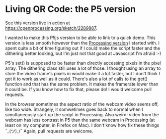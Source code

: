 # Living QR Code: the P5 version 

See this version live in action at https://openprocessing.org/sketch/2289887.

I wanted to make this P5js version to be able to link to a quick demo. This version is less smooth however than the [Processing version](https://github.com/twisst/living_QR_code/) I started with. I spent quite a bit of time figuring out if I could make the script faster and the dithering better looking, but I'm just not that good at Javascript I'm afraid :-)

P5's set() is supposed to be faster than directly accessing pixels in the pixel array. The dithering class still uses a lot of those. I thought using an array to store the video frame's pixels in would make it a lot faster, but I don't think I got it to work as well as it could. There's also a lot of calls to the get() function and that has the same problem. It makes the framerate lower than it could be. If you know how to fix that, please do! I would welcome pull requests.

In the browser sometimes the aspect ratio of the webcam video seems off, like too wide. Strangely, it somwetimes goes back to normal when I simultaneously start up the script in Processing. Also weird: video from the webcam has less contrast in P5 than the same webcam in Processing (at least on my computer, in Firefox on Mac). I don't know how fix these things ¯\_(ツ)_/¯ Again, pull requests are welcome.